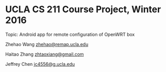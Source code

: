 UCLA CS 211 Course Project, Winter 2016
==================================

Topic: Android app for remote configuration of OpenWRT box

Zhehao Wang <zhehao@remap.ucla.edu>

Haitao Zhang <zhtaoxiang@gmail.com>

Jeffrey Chen <jc4556@g.ucla.edu>